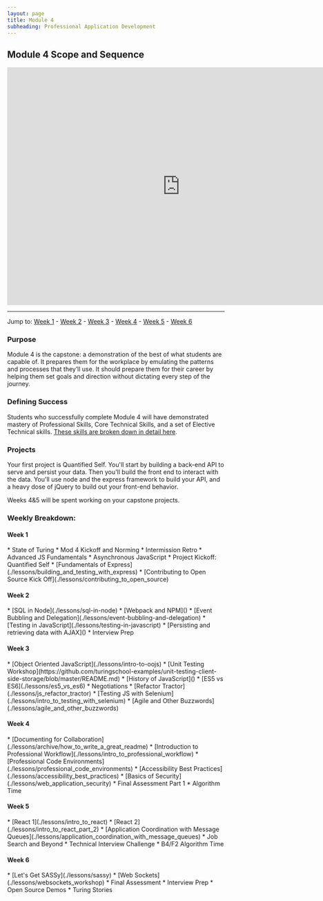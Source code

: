 ```yaml
---
layout: page
title: Module 4
subheading: Professional Application Development
---
```


Module 4 Scope and Sequence
--------------

<iframe src="https://calendar.google.com/calendar/embed?showTz=0&amp;mode=WEEK&amp;height=600&amp;wkst=1&amp;bgcolor=%23778899&amp;src=casimircreative.com_r9jfiq9f37h6rdt2s8ssofss4k%40group.calendar.google.com&amp;color=%23182C57&amp;ctz=America%2FDenver" style="border-width:0" width="800" height="550" frameborder="0" scrolling="no"></iframe>

***

Jump to: [Week 1](#week_1) - [Week 2](#week_2) - [Week 3](#week_3) - [Week 4](#week_4) - [Week 5](#week_5) - [Week 6](#week_6)

### Purpose

Module 4 is the capstone: a demonstration of the best of what students are capable of. It prepares them for the workplace by emulating the patterns and processes that they’ll use. It should prepare them for their career by helping them set goals and direction without dictating every step of the journey.

### Defining Success

Students who successfully complete Module 4 will have demonstrated mastery of Professional Skills, Core Technical Skills, and a set of Elective Technical skills. [These skills are broken down in detail here](success).

### Projects

Your first project is Quantified Self. You'll start by building a back-end API to serve and persist your data. Then you'll build the front end to interact with the data. You'll use node and the express framework to build your API, and a heavy dose of jQuery to build out your front-end behavior.

Weeks 4&5 will be spent working on your capstone projects.

### Weekly Breakdown:

<h4 id="week_1">Week 1</h4>
*   State of Turing
*   Mod 4 Kickoff and Norming
*   Intermission Retro
*   Advanced JS Fundamentals
*   Asynchronous JavaScript
*   Project Kickoff: Quantified Self
*   [Fundamentals of Express](./lessons/building_and_testing_with_express)
*   [Contributing to Open Source Kick Off](./lessons/contributing_to_open_source)


<h4 id="week_2">Week 2</h4>
*   [SQL in Node](./lessons/sql-in-node)
*   [Webpack and NPM]()
*   [Event Bubbling and Delegation](./lessons/event-bubbling-and-delegation)
*   [Testing in JavaScript](./lessons/testing-in-javascript)
*   [Persisting and retrieving data with AJAX]()
*   Interview Prep

<h4 id="week_3">Week 3</h4>
*   [Object Oriented JavaScript](./lessons/intro-to-oojs)
*   [Unit Testing Workshop](https://github.com/turingschool-examples/unit-testing-client-side-storage/blob/master/README.md)
*   [History of JavaScript]()
*   [ES5 vs ES6](./lessons/es5_vs_es6)
*   Negotiations
*   [Refactor Tractor](./lessons/js_refactor_tractor)
*   [Testing JS with Selenium](./lessons/intro_to_testing_with_selenium)
*   [Agile and Other Buzzwords](./lessons/agile_and_other_buzzwords)

<h4 id="week_4">Week 4</h4>
*   [Documenting for Collaboration](./lessons/archive/how_to_write_a_great_readme)
*   [Introduction to Professional Workflow](./lessons/intro_to_professional_workflow)
*   [Professional Code Environments](./lessons/professional_code_environments)
*   [Accessibility Best Practices](./lessons/accessibility_best_practices)
*   [Basics of Security](./lessons/web_application_security)
*   Final Assessment Part 1
*   Algorithm Time

<h4 id="week_5">Week 5</h4>
*   [React 1](./lessons/intro_to_react)
*   [React 2](./lessons/intro_to_react_part_2)
*   [Application Coordination with Message Queues](./lessons/application_coordination_with_message_queues)
*   Job Search and Beyond
*   Technical Interview Challenge
*   B4/F2 Algorithm Time

<h4 id="week_6">Week 6</h4>
*   [Let's Get SASSy](./lessons/sassy)
*   [Web Sockets](./lessons/websockets_workshop)
*   Final Assessment
*   Interview Prep
*   Open Source Demos
*   Turing Stories
